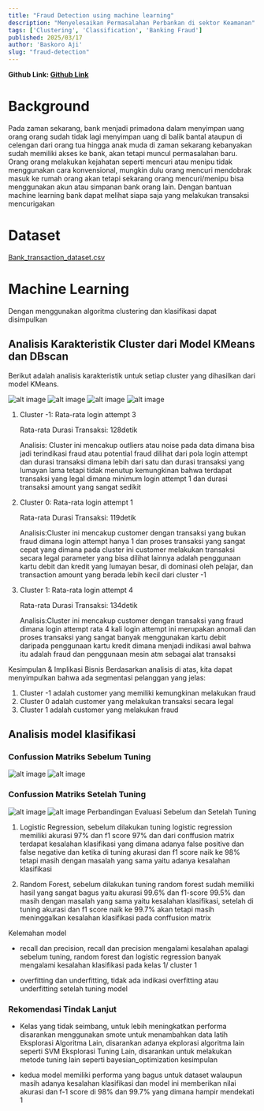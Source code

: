 ```yaml
---
title: "Fraud Detection using machine learning"
description: "Menyelesaikan Permasalahan Perbankan di sektor Keamanan"
tags: ['Clustering', 'Classification', 'Banking Fraud']
published: 2025/03/17
author: 'Baskoro Aji'
slug: "fraud-detection"
---
```


**Github Link: [Github Link](https://github.com/baskoroaji/fraud-detection)**

# Background
Pada zaman sekarang, bank menjadi primadona dalam menyimpan uang orang orang sudah tidak lagi menyimpan uang di balik bantal ataupun di celengan
dari orang tua hingga anak muda di zaman sekarang kebanyakan sudah memiliki akses ke bank, akan tetapi muncul permasalahan baru. Orang orang
melakukan kejahatan seperti mencuri atau menipu tidak menggunakan cara konvensional, mungkin dulu orang mencuri mendobrak masuk ke rumah orang akan tetapi
sekarang orang mencuri/menipu bisa menggunakan akun atau simpanan bank orang lain. 
Dengan bantuan machine learning bank dapat melihat siapa saja yang melakukan transaksi mencurigakan

# Dataset
[Bank_transaction_dataset.csv](https://github.com/baskoroaji/fraud-detection/blob/main/bank_transactions_data_2.csv)

# Machine Learning
Dengan menggunakan algoritma clustering dan klasifikasi dapat disimpulkan

## Analisis Karakteristik Cluster dari Model KMeans dan DBscan
Berikut adalah analisis karakteristik untuk setiap cluster yang dihasilkan dari model KMeans.

![alt image](https://jie25.s-ul.eu/u8rQw5qc)
![alt image](https://jie25.s-ul.eu/nA3YthWd)
![alt image](https://jie25.s-ul.eu/aisRXbb1)
![alt image](https://jie25.s-ul.eu/WDTwLuyy)
1. Cluster -1:
    Rata-rata login attempt 3

    Rata-rata Durasi Transaksi: 128detik

    Analisis: Cluster ini mencakup outliers atau noise pada data dimana bisa jadi terindikasi fraud atau potential fraud dilihat dari pola login attempt dan durasi transaksi dimana lebih dari satu dan durasi transaksi yang lumayan lama tetapi tidak menutup kemungkinan bahwa terdapat transaksi yang legal dimana minimum login attempt 1 dan durasi transaksi amount yang sangat sedikit

2. Cluster 0:
    Rata-rata login attempt 1

    Rata-rata Durasi Transaksi: 119detik

    Analisis:Cluster ini mencakup customer dengan transaksi yang bukan fraud dimana login attempt hanya 1 dan proses transaksi yang sangat cepat yang dimana pada cluster ini customer melakukan transaksi secara legal parameter yang bisa dilihat lainnya adalah penggunaan kartu debit dan kredit yang lumayan besar, di dominasi oleh pelajar, dan transaction amount yang berada lebih kecil dari cluster -1

3. Cluster 1:
    Rata-rata login attempt 4

    Rata-rata Durasi Transaksi: 134detik

    Analisis:Cluster ini mencakup customer dengan transaksi yang fraud dimana login attempt rata 4 kali login attempt ini merupakan anomali dan proses transaksi yang sangat banyak menggunakan kartu debit daripada penggunaan kartu kredit dimana menjadi indikasi awal bahwa itu adalah fraud dan penggunaan mesin atm sebagai alat transaksi

Kesimpulan & Implikasi Bisnis
Berdasarkan analisis di atas, kita dapat menyimpulkan bahwa ada segmentasi pelanggan yang jelas:

1. Cluster -1 adalah customer yang memiliki kemungkinan melakukan fraud
2. Cluster 0 adalah customer yang melakukan transaksi secara legal
3. Cluster 1 adalah customer yang melakukan fraud

## Analisis model klasifikasi
### Confussion Matriks Sebelum Tuning
![alt image](https://jie25.s-ul.eu/ynna40yY)
![alt image](https://jie25.s-ul.eu/vr596ApJ)
### Confussion Matriks Setelah Tuning
![alt image](https://jie25.s-ul.eu/ss7FyPMa)
![alt image](https://jie25.s-ul.eu/W4NHRdH9)
Perbandingan Evaluasi Sebelum dan Setelah Tuning
1. Logistic Regression, sebelum dilakukan tuning logistic regression memiliki akurasi 97% dan f1 score 97% dan dari conffusion matrix terdapat kesalahan klasifikasi yang dimana adanya false positive dan false negative dan ketika di tuning akurasi dan f1 score naik ke 98% tetapi masih dengan masalah yang sama yaitu adanya kesalahan klasifikasi

2. Random Forest, sebelum dilakukan tuning random forest sudah memiliki hasil yang sangat bagus yaitu akurasi 99.6% dan f1-score 99.5% dan masih dengan masalah yang sama yaitu kesalahan klasifikasi, setelah di tuning akurasi dan f1 score naik ke 99.7% akan tetapi masih meninggalkan kesalahan klasifikasi pada conffusion matrix

Kelemahan model
- recall dan precision, recall dan precision mengalami kesalahan apalagi sebelum tuning, random forest dan logistic regression banyak mengalami kesalahan klasifikasi pada kelas 1/ cluster 1

- overfitting dan underfitting, tidak ada indikasi overfitting atau underfitting setelah tuning model

### Rekomendasi Tindak Lanjut
- Kelas yang tidak seimbang, untuk lebih meningkatkan performa disarankan menggunakan smote untuk menambahkan data latih
Eksplorasi Algoritma Lain, disarankan adanya ekplorasi algoritma lain seperti SVM
Eksplorasi Tuning Lain, disarankan untuk melakukan metode tuning lain seperti bayesian_optimization
kesimpulan

- kedua model memiliki performa yang bagus untuk dataset walaupun masih adanya kesalahan klasifikasi dan model ini memberikan nilai akurasi dan f-1 score di 98% dan 99.7% yang dimana hampir mendekati 1